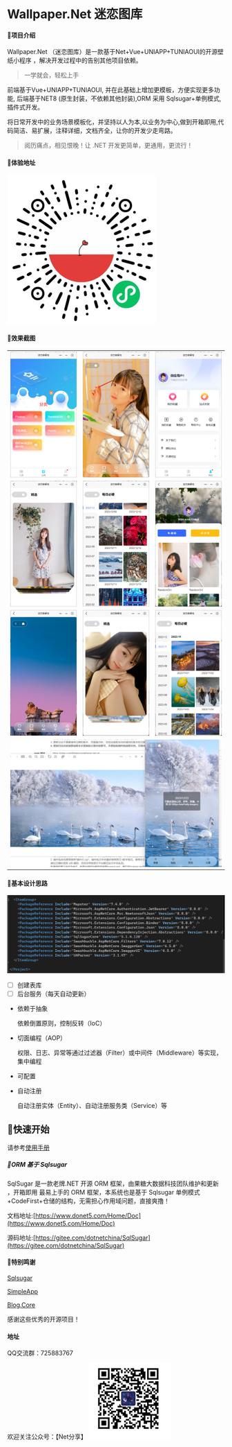 # Wallpaper.Net 迷恋图库

#### 🎁项目介绍

Wallpaper.Net （迷恋图库）是一款基于Net+Vue+UNIAPP+TUNIAOUI的开源壁纸小程序 ，解决开发过程中的告别其他项目依赖。

> 一学就会，轻松上手

前端基于Vue+UNIAPP+TUNIAOUI, 并在此基础上增加更模板，方便实现更多功能,
后端基于NET8 (原生封装，不依赖其他封装),ORM 采用 Sqlsugar+单例模式,插件式开发。

将日常开发中的业务场景模板化，并坚持以人为本,以业务为中心,做到开箱即用,代码简洁、易扩展，注释详细，文档齐全，让你的开发少走弯路。

> 阅历痛点，相见恨晚！让 .NET 开发更简单，更通用，更流行！

#### 🍁体验地址

![](./doc/images/wx7560d334dd837f70.jpg)

#### 🍎效果截图

<table>
  <tr>
    <td><img src="./doc/images/1.png" width="100%"/></td>
    <td><img src="./doc/images/2.png" width="100%" /></td>
    <td><img src="./doc/images/3.png" width="100%"/></td>
  </tr>
  <tr>
    <td><img src="./doc/images/5.png" width="100%"/></td>
    <td><img src="./doc/images/6.png" width="100%"/></td> 
    <td><img src="./doc/images/7.png" width="100%"/></td> 
  </tr>
  <tr>
    <td><img src="./doc/images/8.png" width="100%"/></td>
    <td><img src="./doc/images/9.png" width="100%"/></td>
    <td><img src="./doc/images/10.png" width="100%"/></td> 
  </tr>
  <tr>
    <td colspan="3"><img src="./doc/images/11.png" width="100%"/></td> 
  </tr> 
</table>

#### 🍖基本设计思路

![极少依赖](./doc/images/yilai.png)

* [ ] 创建表库
* [ ] 后台服务（每天自动更新）

- 依赖于抽象
  
  依赖倒置原则，控制反转（IoC）
- 切面编程（AOP）
  
  权限、日志、异常等通过过滤器（Filter）或中间件（Middleware）等实现，集中编程
- 可配置
- 自动注册
  
  自动注册实体（Entity）、自动注册服务类（Service）等

## 🎀快速开始

请参考[使用手册](./doc/使用手册.md)

##### 🍭ORM 基于 Sqlsugar

SqlSugar 是一款老牌.NET 开源 ORM 框架，由果糖大数据科技团队维护和更新 ，开箱即用
最易上手的 ORM 框架，本系统也是基于 Sqlsugar 单例模式+CodeFirst+仓储的结构，无需担心作用域问题，直接爽撸！

文档地址:[https://www.donet5.com/Home/Doc](https://www.donet5.com/Home/Doc)

源码地址:[https://gitee.com/dotnetchina/SqlSugar](https://gitee.com/dotnetchina/SqlSugar)

#### 💐特别鸣谢

[Sqlsugar](https://gitee.com/dotnetchina/SqlSugar.git)

[SimpleApp](https://gitee.com/lisheng741/simpleapp.git)

[Blog.Core](https://gitee.com/laozhangIsPhi/Blog.Core)

感谢这些优秀的开源项目！

#### 地址

QQ交流群：725883767

欢迎关注公众号：【Net分享】
![Net分享](./doc/images/netfenxiang.png)



